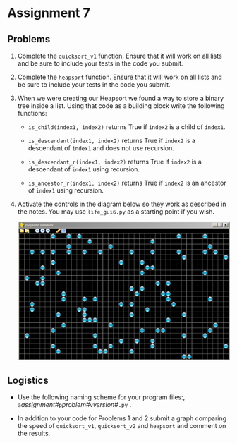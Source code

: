 # Assignment 7

## Problems

1.  Complete the `quicksort_v1` function. Ensure that it will work on
    all lists and be sure to include your tests in the code you submit.

2.  Complete the `heapsort` function. Ensure that it will work on all
    lists and be sure to include your tests in the code you submit.

3.  When we were creating our Heapsort we found a way to store a binary
    tree inside a list. Using that code as a building block write the
    following functions:

    -   `is_child(index1, index2)` returns True if `index2` is a child
        of `index1`.

    -   `is_descendant(index1, index2)` returns True if `index2` is a
        descendant of `index1` and does not use recursion.

    -   `is_descendant_r(index1, index2)` returns True if `index2` is a
        descendant of `index1` using recursion.

    -   `is_ancestor_r(index1, index2)` returns True if `index2` is an
        ancestor of `index1` using recursion.

4.  Activate the controls in the diagram below so they work as described
    in the notes. You may use `life_gui6.py` as a starting point if you
    wish.

    ![Sample output.](../07.2_CGoL_4_GUI/pygame_test_life_1.output.png)

## Logistics

-   Use the following naming scheme for your program files:,
    `a`*assignment#*`p`*problem#*`v`*version#*`.py` .

-   In addition to your code for Problems 1 and 2 submit a graph
    comparing the speed of `quicksort_v1`, `quicksort_v2` and `heapsort`
    and comment on the results.
